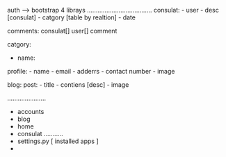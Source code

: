 auth --> bootstrap 4 librays 
.....................................
consulat:
    - user 
    - desc [consulat]
    - catgory [table by realtion]
    - date


comments:
    consulat[]
    user[]
    comment

catgory:
 - name:


profile:
    - name 
    - email 
    - adderrs 
    - contact number
    - image 

blog:
    post:
    - title
    - contiens [desc]
    - image


......................
- accounts 
- blog 
- home 
- consulat 
...........
- settings.py [ installed apps  ]
- 





















